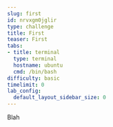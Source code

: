 ```yaml
---
slug: first
id: nrvxgm0jglir
type: challenge
title: First
teaser: First
tabs:
- title: terminal
  type: terminal
  hostname: ubuntu
  cmd: /bin/bash
difficulty: basic
timelimit: 0
lab_config:
  default_layout_sidebar_size: 0
---
```


Blah
